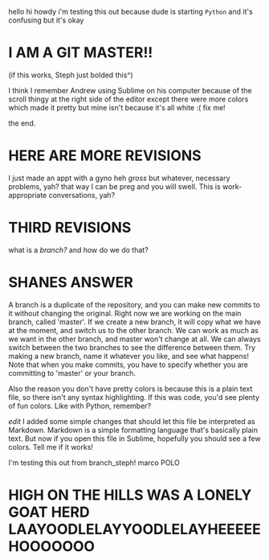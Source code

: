 hello hi howdy
i'm testing this out
because dude is starting `Python`
and it's confusing
but it's okay

I AM A GIT MASTER!!
===================
(if this works, Steph just bolded this^)

I think I remember Andrew using Sublime on his computer
because of the scroll thingy at the right side of the editor
except there were more colors
which made it pretty
but mine isn't because it's all white :(
fix me!

the end.

HERE ARE MORE REVISIONS
=======================
I just made an appt with a gyno heh
_gross_
but whatever, necessary problems, yah?
that way I can be preg
and you will swell.
This is work-appropriate conversations, yah?

THIRD REVISIONS
===============
what is a *branch?*
and how do we do that?

SHANES ANSWER
=============
A branch is a duplicate of the repository, and you can make new commits to it without changing the original. 
Right now we are working on the main branch, called 'master'. If we create a new branch, it will copy what we 
have at the moment, and switch us to the other branch. We can work as much as we want in the other branch, and
master won't change at all. We can always switch between the two branches to see the difference between them.
Try making a new branch, name it whatever you like, and see what happens! Note that when you make commits, you
have to specify whether you are committing to 'master' or your branch.

Also the reason you don't have pretty colors is because this is a plain text file, so 
there isn't any syntax highlighting. If this was code, you'd see plenty of fun colors. Like with Python, remember?

*edit* I added some simple changes that should let this file be interpreted as Markdown. Markdown is a simple 
formatting language that's basically plain text. But now if you open this file in Sublime, hopefully you 
should see a few colors. Tell me if it works!

I'm testing this out from branch_steph!
marco POLO

HIGH ON THE HILLS WAS A LONELY GOAT HERD
LAAYOODLELAYYOODLELAYHEEEEEHOOOOOOO
=========================================
